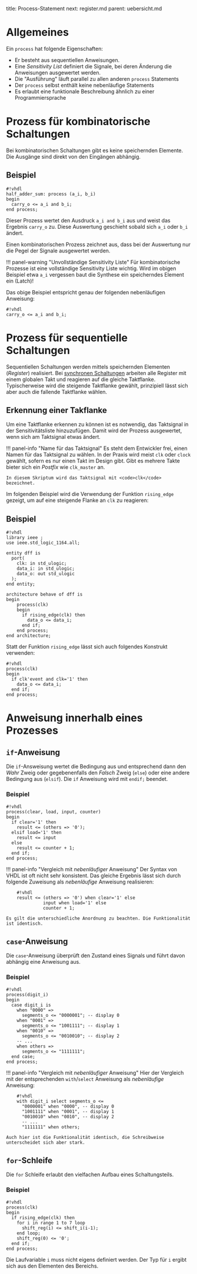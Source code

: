 title: Process-Statement
next: register.md
parent: uebersicht.md

# Allgemeines
Ein <code>process</code> hat folgende Eigenschaften:

* Er besteht aus sequentiellen Anweisungen.
* Eine *Sensitivity List* definiert die Signale, bei deren Änderung die Anweisungen ausgewertet werden.
* Die "Ausführung" läuft parallel zu allen anderen <code>process</code> Statements
* Der <code>process</code> selbst enthält keine nebenläufige Statements
* Es erlaubt eine funktionale Beschreibung ähnlich zu einer Programmiersprache

# Prozess für kombinatorische Schaltungen
Bei kombinatorischen Schaltungen gibt es keine speichernden Elemente. Die Ausgänge sind direkt von den Eingängen abhängig.

## Beispiel

    #!vhdl
    half_adder_sum: process (a_i, b_i)
    begin
      carry_o <= a_i and b_i;
    end process;

Dieser Prozess wertet den Ausdruck <code>a_i and b_i</code> aus und weist das Ergebnis <code>carry_o</code> zu. Diese Auswertung geschieht
sobald sich <code>a_i</code> oder <code>b_i</code> ändert.

Einen kombinatorischen Prozess zeichnet aus, dass bei der Auswertung nur die Pegel der Signale ausgewertet werden.

!!! panel-warning "Unvollständige Sensitivity Liste"
    Für kombinatorische Prozesse ist eine vollständige Sensitivity Liste wichtig. Wird im obigen Beispiel etwa <code>a_i</code>
    vergessen baut die Synthese ein speicherndes Element ein (Latch)!

Das obige Beispiel entspricht genau der folgenden nebenläufigen Anweisung:

    #!vhdl
    carry_o <= a_i and b_i;

# Prozess für sequentielle Schaltungen
Sequentiellen Schaltungen werden mittels speichernden Elementen (*Register*) realisiert. Bei
[synchronen Schaltungen]({filename}../grundlagen_der_digitaltechnik/synchrones_design.md) arbeiten alle Register mit
einem globalen Takt und reagieren auf die gleiche Taktflanke. Typischerweise wird die steigende Taktflanke gewählt,
prinzipiell lässt sich aber auch die fallende Taktflanke wählen.

## Erkennung einer Takflanke
Um eine Taktflanke erkennen zu können ist es notwendig, das Taktsignal in der Sensitivitätsliste hinzuzufügen. Damit wird
der Prozess ausgewertet, wenn sich am Taktsignal etwas ändert.

!!! panel-info "Name für das Taktsignal"
    Es steht dem Entwickler frei, einen Namen für das Taktsignal zu wählen. In der Praxis wird meist <code>clk</code> oder <code>clock</code>
    gewählt, sofern es nur einen Takt im Design gibt. Gibt es mehrere Takte bieter sich ein *Postfix* wie <code>clk_master</code>
    an.

    In diesem Skriptum wird das Taktsignal mit <code>clk</code> bezeichnet.

Im folgenden Beispiel wird die Verwendung der Funktion <code>rising_edge</code> gezeigt, um auf eine steigende Flanke an <code>clk</code> zu
reagieren:

## Beispiel
    #!vhdl
    library ieee ;
    use ieee.std_logic_1164.all;

    entity dff is
      port(
        clk: in std_ulogic;
        data_i: in std_ulogic;
        data_o: out std_ulogic
      );
    end entity;

    architecture behave of dff is
    begin
        process(clk)
        begin
          if rising_edge(clk) then
            data_o <= data_i;
          end if;
        end process;
    end architecture;

Statt der Funktion <code>rising_edge</code> lässt sich auch folgendes Konstrukt verwenden:

    #!vhdl
    process(clk)
    begin
      if clk'event and clk='1' then
        data_o <= data_i;
      end if;
    end process;

# Anweisung innerhalb eines Prozesses
## <code>if</code>-Anweisung
Die <code>if</code>-Answeisung wertet die Bedingung aus und entsprechend dann den *Wahr* Zweig oder gegebenenfalls den *Falsch*
Zweig (<code>else</code>) oder eine andere Bedingung aus (<code>elsif</code>). Die <code>if</code> Anweisung wird mit <code>endif;</code> beendet.

### Beispiel

    #!vhdl
    process(clear, load, input, counter)
    begin
      if clear='1' then
        result <= (others => '0');
      elsif load='1' then
        result <= input
      else
        result <= counter + 1;
      end if;
    end process;

!!! panel-info "Vergleich mit *nebenläufiger* Anweisung"
    Der Syntax von VHDL ist oft nicht sehr konsistent. Das gleiche Ergebnis lässt sich durch folgende Zuweisung als
    *nebenläufige* Anweisung realisieren:

        #!vhdl
        result <= (others => '0') when clear='1' else
                  input when load='1' else
                  counter + 1;

    Es gilt die unterschiedliche Anordnung zu beachten. Die Funktionalität ist identisch.

## <code>case</code>-Anweisung
Die <code>case</code>-Anweisung überprüft den Zustand eines Signals und führt davon abhängig eine Anweisung aus.

### Beispiel
    #!vhdl
    process(digit_i)
    begin
      case digit_i is
        when "0000" =>
          segments_o <= "0000001"; -- display 0
        when "0001" =>
          segments_o <= "1001111"; -- display 1
        when "0010" =>
          segments_o <= "0010010"; -- display 2
        -- ...
        when others =>
          segments_o <= "1111111";
      end case;
    end process;

!!! panel-info "Vergleich mit *nebenläufiger* Anweisung"
    Hier der Vergleich mit der entsprechenden <code>with</code>/<code>select</code> Anweisung als *nebenläufige* Anweisung:

        #!vhdl
        with digit_i select segments_o <=
          "0000001" when "0000", -- display 0
          "1001111" when "0001", -- display 1
          "0010010" when "0010", -- display 2
          -- ...
          "1111111" when others;

    Auch hier ist die Funktionalität identisch, die Schreibweise unterscheidet sich aber stark.

## <code>for</code>-Schleife
Die <code>for</code> Schleife erlaubt den vielfachen Aufbau eines Schaltungsteils.

### Beispiel
    #!vhdl
    process(clk)
    begin
      if rising_edge(clk) then
        for i in range 1 to 7 loop
          shift_reg(i) <= shift_i(i-1);
        end loop;
        shift_reg(0) <= '0';
      end if;
    end process;

Die Laufvariable <code>i</code> muss nicht eigens definiert werden. Der Typ für <code>i</code> ergibt sich aus den Elementen des Bereichs.
